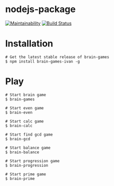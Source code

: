 # nodejs-package
[![Maintainability](https://api.codeclimate.com/v1/badges/8718df618f422f864e86/maintainability)](https://codeclimate.com/github/HardAndHeavy/brain-games/maintainability)
[![Build Status](https://travis-ci.org/HardAndHeavy/rain-games.svg?branch=master)](https://travis-ci.org/HardAndHeavy/project-lvl1-s101)

# Installation
```
# Get the latest stable release of brain-games
$ npm install brain-games-ivan -g 
```

# Play
```
# Start brain game
$ brain-games
```

```
# Start even game
$ brain-even
```

```
# Start calc game
$ brain-calc
```

```
# Start find gcd game
$ brain-gcd
```

```
# Start balance game
$ brain-balance
```

```
# Start progression game
$ brain-progression
```

```
# Start prime game
$ brain-prime
```
